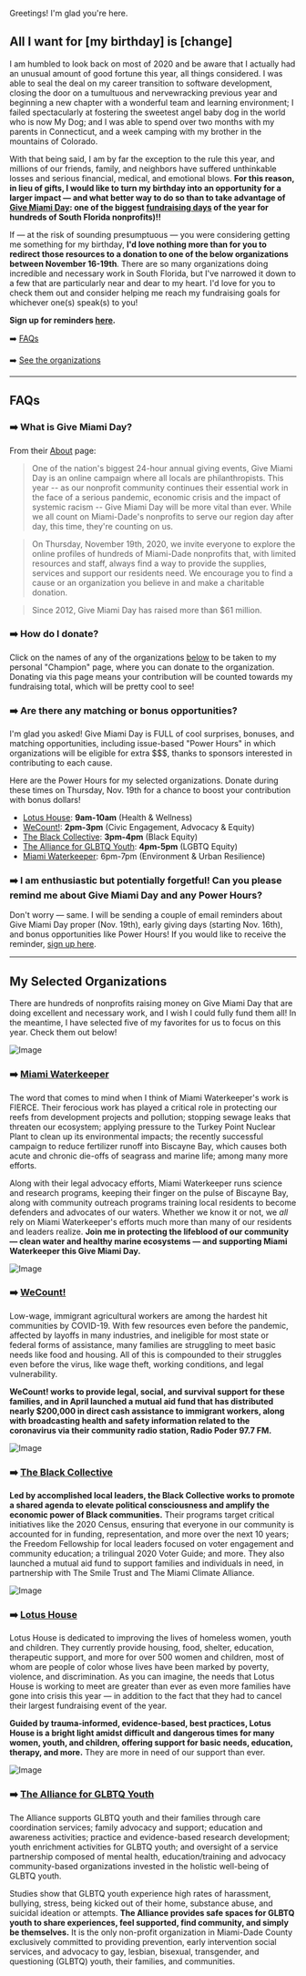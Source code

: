 Greetings! I'm glad you're here.

## All I want for [my birthday] is [change]

I am humbled to look back on most of 2020 and be aware that I actually had an unusual amount of good fortune this year, all things considered. I was able to seal the deal on my career transition to software development, closing the door on a tumultuous and nervewracking previous year and beginning a new chapter with a wonderful team and learning environment; I failed spectacularly at fostering the sweetest angel baby dog in the world who is now My Dog; and I was able to spend over two months with my parents in Connecticut, and a week camping with my brother in the mountains of Colorado.

With that being said, I am by far the exception to the rule this year, and millions of our friends, family, and neighbors have suffered unthinkable losses and serious financial, medical, and emotional blows. **For this reason, in lieu of gifts, I would like to turn my birthday into an opportunity for a larger impact — and what better way to do so than to take advantage of [Give Miami Day](https://www.givemiamiday.org/): one of the biggest [fundraising days](#faqs) of the year for hundreds of South Florida nonprofits)!!**

If — at the risk of sounding presumptuous — you were considering getting me something for my birthday, **I'd love nothing more than for you to redirect those resources to a donation to one of the below organizations between November 16-19th**. There are so many organizations doing incredible and necessary work in South Florida, but I've narrowed it down to a few that are particularly near and dear to my heart. I'd love for you to check them out and consider helping me reach my fundraising goals for whichever one(s) speak(s) to you!

**Sign up for reminders [here](https://forms.gle/hrq7YjmKUWU32ow29).**

➡️ [FAQs](#faqs)

➡️ [See the organizations](#my-selected-organizations)

---

## FAQs

### ➡️ What is Give Miami Day?

From their [About](https://www.givemiamiday.org/about) page:
> One of the nation's biggest 24-hour annual giving events, Give Miami Day is an online campaign where all locals are philanthropists. This year -- as our nonprofit community continues their essential work in the face of a serious pandemic, economic crisis and the impact of systemic racism -- Give Miami Day will be more vital than ever. While we all count on Miami-Dade's nonprofits to serve our region day after day, this time, they're counting on us. 

> On Thursday, November 19th, 2020, we invite everyone to explore the online profiles of hundreds of Miami-Dade nonprofits that, with limited resources and staff, always find a way to provide the supplies, services and support our residents need. We encourage you to find a cause or an organization you believe in and make a charitable donation.

> Since 2012, Give Miami Day has raised more than $61 million.

### ➡️ How do I donate?

Click on the names of any of the organizations [below](#orgs-i-love) to be taken to my personal "Champion" page, where you can donate to the organization. Donating via this page means your contribution will be counted towards my fundraising total, which will be pretty cool to see!

### ➡️ Are there any matching or bonus opportunities?

I'm glad you asked! Give Miami Day is FULL of cool surprises, bonuses, and matching opportunities, including issue-based "Power Hours" in which organizations will be eligible for extra $$$, thanks to sponsors interested in contributing to each cause.

Here are the Power Hours for my selected organizations. Donate during these times on Thursday, Nov. 19th for a chance to boost your contribution with bonus dollars!
- [Lotus House](https://www.givemiamiday.org/rebecca-lt): **9am-10am** (Health & Wellness)
- [WeCount!](https://www.givemiamiday.org/rebecca-wc): **2pm-3pm** (Civic Engagement, Advocacy & Equity)
- [The Black Collective](https://www.givemiamiday.org/rebecca-tbc): **3pm-4pm** (Black Equity)
- [The Alliance for GLBTQ Youth](https://www.givemiamiday.org/rebecca-agy): **4pm-5pm** (LGBTQ Equity)
- [Miami Waterkeeper](https://www.givemiamiday.org/rebecca-mwk): 6pm-7pm (Environment & Urban Resilience)


### ➡️ I am enthusiastic but potentially forgetful! Can you please remind me about Give Miami Day and any Power Hours?

Don't worry — same. I will be sending a couple of email reminders about Give Miami Day proper (Nov. 19th), early giving days (starting Nov. 16th), and bonus opportunities like Power Hours! If you would like to receive the reminder, [sign up here](https://forms.gle/hrq7YjmKUWU32ow29).

---

## My Selected Organizations

There are hundreds of nonprofits raising money on Give Miami Day that are doing excellent and necessary work, and I wish I could fully fund them all! In the meantime, I have selected five of my favorites for us to focus on this year. Check them out below!

![Image](https://pbs.twimg.com/profile_images/762430516549169153/lZcKigih_400x400.jpg)

### ➡️ [Miami Waterkeeper](https://www.givemiamiday.org/rebecca-mwk)

The word that comes to mind when I think of Miami Waterkeeper's work is FIERCE. Their ferocious work has played a critical role in protecting our reefs from development projects and pollution; stopping sewage leaks that threaten our ecosystem; applying pressure to the Turkey Point Nuclear Plant to clean up its environmental impacts; the recently successful campaign to reduce fertilizer runoff into Biscayne Bay, which causes both acute and chronic die-offs of seagrass and marine life; among many more efforts.

Along with their legal advocacy efforts, Miami Waterkeeper runs science and research programs, keeping their finger on the pulse of Biscayne Bay, along with community outreach programs training local residents to become defenders and advocates of our waters. Whether we know it or not, we *all* rely on Miami Waterkeeper's efforts much more than many of our residents and leaders realize. **Join me in protecting the lifeblood of our community — clean water and healthy marine ecosystems — and supporting Miami Waterkeeper this Give Miami Day.**

![Image](https://pbs.twimg.com/profile_images/1175393336980660225/O0TMqHzE_400x400.jpg)

### ➡️ [WeCount!](https://www.givemiamiday.org/rebecca-wc)

Low-wage, immigrant agricultural workers are among the hardest hit communities by COVID-19. With few resources even before the pandemic, affected by layoffs in many industries, and ineligible for most state or federal forms of assistance, many families are struggling to meet basic needs like food and housing. All of this is compounded to their struggles even before the virus, like wage theft, working conditions, and legal vulnerability. 

**WeCount! works to provide legal, social, and survival support for these families, and in April launched a mutual aid fund that has distributed nearly $200,000 in direct cash assistance to immigrant workers, along with broadcasting health and safety information related to the coronavirus via their community radio station, Radio Poder 97.7 FM.**

![Image](https://pbs.twimg.com/profile_images/1182741031114149891/DVPRvBNO_400x400.jpg)

### ➡️ [The Black Collective](https://www.givemiamiday.org/rebecca-tbc)

**Led by accomplished local leaders, the Black Collective works to promote a shared agenda to elevate political consciousness and amplify the economic power of Black communities.** Their programs target critical initiatives like the 2020 Census, ensuring that everyone in our community is accounted for in funding, representation, and more over the next 10 years; the Freedom Fellowship for local leaders focused on voter engagement and community education; a trilingual 2020 Voter Guide; and more. They also launched a mutual aid fund to support families and individuals in need, in partnership with The Smile Trust and The Miami Climate Alliance.

![Image](https://pbs.twimg.com/profile_images/451899253934538752/CzJedDwl_400x400.jpeg)

### ➡️ [Lotus House](https://www.givemiamiday.org/rebecca-lt)

Lotus House is dedicated to improving the lives of homeless women, youth and children. They currently provide housing, food, shelter, education, therapeutic support, and more for over 500 women and children, most of whom are people of color whose lives have been marked by poverty, violence, and discrimination. As you can imagine, the needs that Lotus House is working to meet are greater than ever as even more families have gone into crisis this year — in addition to the fact that they had to cancel their largest fundraising event of the year.

**Guided by trauma-informed, evidence-based, best practices, Lotus House is a bright light amidst difficult and dangerous times for many women, youth, and children, offering support for basic needs, education, therapy, and more.** They are more in need of our support than ever.

![Image](https://pbs.twimg.com/profile_images/1216021438626500608/7IceWZAM_400x400.jpg)

### ➡️ [The Alliance for GLBTQ Youth](https://www.givemiamiday.org/rebecca-agy)

The Alliance supports GLBTQ youth and their families through care coordination services; family advocacy and support; education and awareness activities; practice and evidence-based research development; youth enrichment activities for GLBTQ youth; and oversight of a service partnership composed of mental health, education/training and advocacy community-based organizations invested in the holistic well-being of GLBTQ youth.

Studies show that GLBTQ youth experience high rates of harassment, bullying, stress, being kicked out of their home, substance abuse, and suicidal ideation or attempts. **The Alliance provides safe spaces for GLBTQ youth to share experiences, feel supported, find community, and simply be themselves.** It is the only non-profit organization in Miami-Dade County exclusively committed to providing prevention, early intervention social services, and advocacy to gay, lesbian, bisexual, transgender, and questioning (GLBTQ) youth, their families, and communities.

